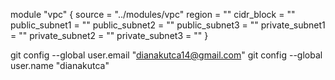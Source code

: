 module "vpc" {
  source          = "../modules/vpc"
  region          = ""
  cidr_block      = ""
  public_subnet1  = ""
  public_subnet2  = ""
  public_subnet3  = ""
  private_subnet1 = ""
  private_subnet2 = ""
  private_subnet3 = ""
}


  git config --global user.email "dianakutca14@gmail.com"
  git config --global user.name "dianakutca"